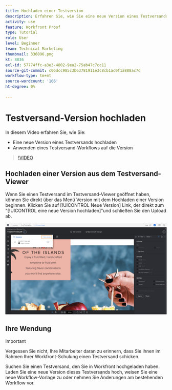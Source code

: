 ```yaml
---
title: Hochladen einer Testversion
description: Erfahren Sie, wie Sie eine neue Version eines Testversands hochladen und einen Testversand-Workflow auf die Version in anwenden. [!DNL  Workfront].
activity: use
feature: Workfront Proof
type: Tutorial
role: User
level: Beginner
team: Technical Marketing
thumbnail: 336096.png
kt: 8836
exl-id: 57774ffc-a3e3-4802-9ea2-75ab47c7cc11
source-git-commit: c06dcc985c3b63781911e3c8cb1ac0f1a888ac7d
workflow-type: tm+mt
source-wordcount: '166'
ht-degree: 0%

---
```


# Testversand-Version hochladen

In diesem Video erfahren Sie, wie Sie:

* Eine neue Version eines Testversands hochladen
* Anwenden eines Testversand-Workflows auf die Version

>[!VIDEO](https://video.tv.adobe.com/v/336096/?quality=12)

## Hochladen einer Version aus dem Testversand-Viewer

Wenn Sie einen Testversand im Testversand-Viewer geöffnet haben, können Sie direkt über das Menü Version mit dem Hochladen einer Version beginnen. Klicken Sie auf [!UICONTROL Neue Version] Link, der direkt zum &quot;[!UICONTROL eine neue Version hochladen]&quot;und schließen Sie den Upload ab.

![Ein Bild des Testversand-Viewers mit dem Versionsmenü, das in der oberen linken Ecke eingeblendet wird, und dem [!UICONTROL Neue Version] Link hervorgehoben.](assets/upload-version-from-viewer.png)

## Ihre Wendung

>[!IMPORTANT]
>
>Vergessen Sie nicht, Ihre Mitarbeiter daran zu erinnern, dass Sie ihnen im Rahmen Ihrer Workfront-Schulung einen Testversand schicken.

Suchen Sie einen Testversand, den Sie in Workfront hochgeladen haben. Laden Sie eine neue Version dieses Testversands hoch, weisen Sie eine neue Workflow-Vorlage zu oder nehmen Sie Änderungen am bestehenden Workflow vor.

<!--
### Learn more 
* Create a new version of a proof
-->
